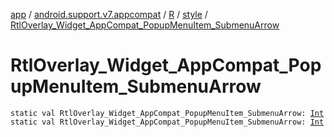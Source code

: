 [app](../../../index.md) / [android.support.v7.appcompat](../../index.md) / [R](../index.md) / [style](index.md) / [RtlOverlay_Widget_AppCompat_PopupMenuItem_SubmenuArrow](./-rtl-overlay_-widget_-app-compat_-popup-menu-item_-submenu-arrow.md)

# RtlOverlay_Widget_AppCompat_PopupMenuItem_SubmenuArrow

`static val RtlOverlay_Widget_AppCompat_PopupMenuItem_SubmenuArrow: `[`Int`](https://kotlinlang.org/api/latest/jvm/stdlib/kotlin/-int/index.html)
`static val RtlOverlay_Widget_AppCompat_PopupMenuItem_SubmenuArrow: `[`Int`](https://kotlinlang.org/api/latest/jvm/stdlib/kotlin/-int/index.html)